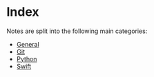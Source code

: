# Index

Notes are split into the following main categories:
* [General](how-to/general.md)
* [Git](how-to/git.md)
* [Python](how-to/python.md)
* [Swift](how-to/swift.md)